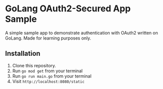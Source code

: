 # GoLang OAuth2-Secured App Sample

A simple sample app to demonstrate authentication with OAuth2 written on GoLang. Made for learning purposes only.

## Installation

1. Clone this repository.
2. Run `go mod get` from your terminal
3. Run `go run main.go` from your terminal
4. Visit `http://localhost:8080/static`